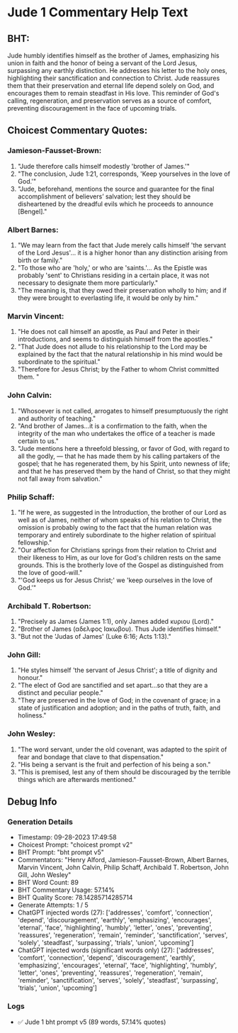 # Jude 1 Commentary Help Text

## BHT:
Jude humbly identifies himself as the brother of James, emphasizing his union in faith and the honor of being a servant of the Lord Jesus, surpassing any earthly distinction. He addresses his letter to the holy ones, highlighting their sanctification and connection to Christ. Jude reassures them that their preservation and eternal life depend solely on God, and encourages them to remain steadfast in His love. This reminder of God's calling, regeneration, and preservation serves as a source of comfort, preventing discouragement in the face of upcoming trials.

## Choicest Commentary Quotes:
### Jamieson-Fausset-Brown:
1. "Jude therefore calls himself modestly 'brother of James.'"
2. "The conclusion, Jude 1:21, corresponds, 'Keep yourselves in the love of God.'"
3. "Jude, beforehand, mentions the source and guarantee for the final accomplishment of believers’ salvation; lest they should be disheartened by the dreadful evils which he proceeds to announce [Bengel]."

### Albert Barnes:
1. "We may learn from the fact that Jude merely calls himself 'the servant of the Lord Jesus'... it is a higher honor than any distinction arising from birth or family." 
2. "To those who are 'holy,' or who are 'saints.'... As the Epistle was probably 'sent' to Christians residing in a certain place, it was not necessary to designate them more particularly."
3. "The meaning is, that they owed their preservation wholly to him; and if they were brought to everlasting life, it would be only by him."

### Marvin Vincent:
1. "He does not call himself an apostle, as Paul and Peter in their introductions, and seems to distinguish himself from the apostles." 
2. "That Jude does not allude to his relationship to the Lord may be explained by the fact that the natural relationship in his mind would be subordinate to the spiritual."
3. "Therefore for Jesus Christ; by the Father to whom Christ committed them. "

### John Calvin:
1. "Whosoever is not called, arrogates to himself presumptuously the right and authority of teaching."
2. "And brother of James...it is a confirmation to the faith, when the integrity of the man who undertakes the office of a teacher is made certain to us."
3. "Jude mentions here a threefold blessing, or favor of God, with regard to all the godly, — that he has made them by his calling partakers of the gospel; that he has regenerated them, by his Spirit, unto newness of life; and that he has preserved them by the hand of Christ, so that they might not fall away from salvation."

### Philip Schaff:
1. "If he were, as suggested in the Introduction, the brother of our Lord as well as of James, neither of whom speaks of his relation to Christ, the omission is probably owing to the fact that the human relation was temporary and entirely subordinate to the higher relation of spiritual fellowship."
2. "Our affection for Christians springs from their relation to Christ and their likeness to Him, as our love for God's children rests on the same grounds. This is the brotherly love of the Gospel as distinguished from the love of good-will."
3. "'God keeps us for Jesus Christ;' we 'keep ourselves in the love of God.'"

### Archibald T. Robertson:
1. "Precisely as James (James 1:1), only James added κυριου (Lord)." 
2. "Brother of James  (αδελφος Ιακωβου). Thus Jude identifies himself."
3. "But not the 'Judas of James' (Luke 6:16; Acts 1:13)."

### John Gill:
1. "He styles himself 'the servant of Jesus Christ'; a title of dignity and honour."
2. "The elect of God are sanctified and set apart...so that they are a distinct and peculiar people."
3. "They are preserved in the love of God; in the covenant of grace; in a state of justification and adoption; and in the paths of truth, faith, and holiness."

### John Wesley:
1. "The word servant, under the old covenant, was adapted to the spirit of fear and bondage that clave to that dispensation."
2. "His being a servant is the fruit and perfection of his being a son."
3. "This is premised, lest any of them should be discouraged by the terrible things which are afterwards mentioned."


## Debug Info
### Generation Details
- Timestamp: 09-28-2023 17:49:58
- Choicest Prompt: "choicest prompt v2"
- BHT Prompt: "bht prompt v5"
- Commentators: "Henry Alford, Jamieson-Fausset-Brown, Albert Barnes, Marvin Vincent, John Calvin, Philip Schaff, Archibald T. Robertson, John Gill, John Wesley"
- BHT Word Count: 89
- BHT Commentary Usage: 57.14%
- BHT Quality Score: 78.14285714285714
- Generate Attempts: 1 / 5
- ChatGPT injected words (27):
	['addresses', 'comfort', 'connection', 'depend', 'discouragement', 'earthly', 'emphasizing', 'encourages', 'eternal', 'face', 'highlighting', 'humbly', 'letter', 'ones', 'preventing', 'reassures', 'regeneration', 'remain', 'reminder', 'sanctification', 'serves', 'solely', 'steadfast', 'surpassing', 'trials', 'union', 'upcoming']
- ChatGPT injected words (significant words only) (27):
	['addresses', 'comfort', 'connection', 'depend', 'discouragement', 'earthly', 'emphasizing', 'encourages', 'eternal', 'face', 'highlighting', 'humbly', 'letter', 'ones', 'preventing', 'reassures', 'regeneration', 'remain', 'reminder', 'sanctification', 'serves', 'solely', 'steadfast', 'surpassing', 'trials', 'union', 'upcoming']

### Logs
- ✅ Jude 1 bht prompt v5 (89 words, 57.14% quotes)